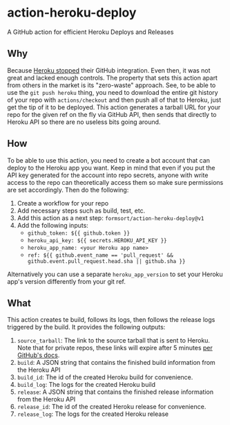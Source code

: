 # action-heroku-deploy

A GitHub action for efficient Heroku Deploys and Releases

## Why

Because [Heroku stopped](https://status.heroku.com/incidents/2413) their GitHub integration. Even then, it was not great and lacked enough controls.
The property that sets this action apart from others in the market is its "zero-waste" approach. See, to be able to use the `git push heroku` thing,
you need to download the entire git history of your repo with `actions/checkout` and then push all of that to Heroku, just get the tip of it to be
deployed. This action generates a tarball URL for your repo for the given ref on the fly via GitHub API, then sends that directly to Heroku API so
there are no useless bits going around.

## How

To be able to use this action, you need to create a bot account that can deploy to the Heroku app you want. Keep in mind that even if you put the
API key generated for the account into repo secrets, anyone with write access to the repo can theoretically access them so make sure permissions
are set accordingly. Then do the following:

1. Create a workflow for your repo
1. Add necessary steps such as build, test, etc.
1. Add this action as a next step: `formsort/action-heroku-deploy@v1`
1. Add the following inputs:
   - `github_token: ${{ github.token }}`
   - `heroku_api_key: ${{ secrets.HEROKU_API_KEY }}`
   - `heroku_app_name: <your Heroku app name>`
   - `ref: ${{ github.event_name == 'pull_request' && github.event.pull_request.head.sha || github.sha }}`

Alternatively you can use a separate `heroku_app_version` to set your Heroku app's version differently from your git ref.

## What

This action creates te build, follows its logs, then follows the release logs triggered by the build. It provides the following outputs:

1. `source_tarball`: The link to the source tarball that is sent to Heroku. Note that for private repos, these links will expire after 5 minutes [per GitHub's docs](https://docs.github.com/en/rest/repos/contents#download-a-repository-archive-tar).
1. `build`: A JSON string that contains the finished build information from the Heroku API
1. `build_id`: The id of the created Heroku build for convenience.
1. `build_log`: The logs for the created Heroku build
1. `release`: A JSON string that contains the finished release information from the Heroku API
1. `release_id`: The id of the created Heroku release for convenience.
1. `release_log`: The logs for the created Heroku release
